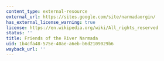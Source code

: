 ```yaml
---
content_type: external-resource
external_url: https://sites.google.com/site/narmadaorgin/
has_external_license_warning: true
license: https://en.wikipedia.org/wiki/All_rights_reserved
status: ''
title: Friends of the River Narmada
uid: 1b4cfa48-575e-40ae-a6eb-b6d2109029b6
wayback_url: ''
---
```


